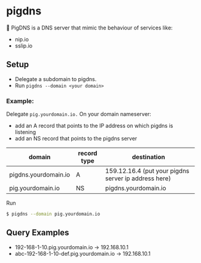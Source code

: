 # pigdns

🐷 PigDNS is a DNS server that mimic the behaviour of services like:

* nip.io
* sslip.io


## Setup

* Delegate a subdomain to pigdns.
* Run `pigdns --domain <your domain>`

### Example:

Delegate `pig.yourdomain.io.` On your domain nameserver:

* add an A record that points to the IP address on which pigdns is listening 
* add an NS record that points to the pigdns server

| domain | record type | destination |
| ------ | ------------ | ----------- |  
| pigdns.yourdomain.io | A | 159.12.16.4 (put your pigdns server ip address here)
| pig.yourdomain.io | NS | pigdns.yourdomain.io


Run
```sh
$ pigdns --domain pig.yourdomain.io
```

## Query Examples

* 192-168-1-10.pig.yourdomain.io -> 192.168.10.1
* abc-192-168-1-10-def.pig.yourdomain.io -> 192.168.10.1